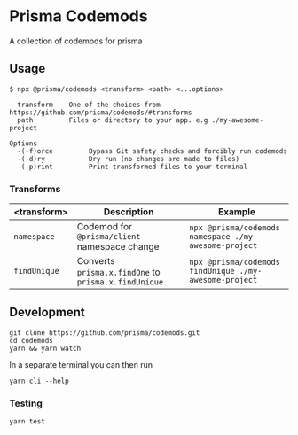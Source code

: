 # Prisma Codemods

A collection of codemods for prisma

## Usage

```shell
$ npx @prisma/codemods <transform> <path> <...options>
```

```shell
  transform    One of the choices from https://github.com/prisma/codemods/#transforms
  path         Files or directory to your app. e.g ./my-awesome-project
```

```shell
Options
  -(-f)orce         Bypass Git safety checks and forcibly run codemods
  -(-d)ry           Dry run (no changes are made to files)
  -(-p)rint         Print transformed files to your terminal
```

### Transforms

| \<transform> | Description                                          | Example                                |
| ------------ | ---------------------------------------------------- | -------------------------------------- |
| `namespace`  | Codemod for `@prisma/client` namespace change        | `npx @prisma/codemods namespace ./my-awesome-project` |
| `findUnique` | Converts `prisma.x.findOne` to `prisma.x.findUnique` | `npx @prisma/codemods findUnique ./my-awesome-project` |

## Development

```shell
git clone https://github.com/prisma/codemods.git
cd codemods
yarn && yarn watch
```

In a separate terminal you can then run

```shell
yarn cli --help
```

### Testing

```shell
yarn test
```
